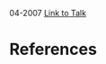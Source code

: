 

04-2007
[Link to Talk](https://www.churchofjesuschrist.org/study/general-conference/2007/04/priesthood-session?lang=eng)



# References
